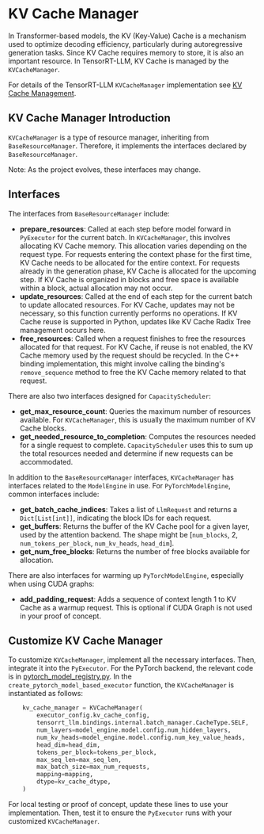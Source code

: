 # KV Cache Manager

In Transformer-based models, the KV (Key-Value) Cache is a mechanism used to optimize decoding efficiency, particularly during autoregressive generation tasks.
Since KV Cache requires memory to store, it is also an important resource.
In TensorRT-LLM, KV Cache is managed by the `KVCacheManager`.

For details of the TensorRT-LLM `KVCacheManager` implementation see [KV Cache Management](../advanced/kv-cache-management.md).

## KV Cache Manager Introduction

`KVCacheManager` is a type of resource manager, inheriting from `BaseResourceManager`.
Therefore, it implements the interfaces declared by `BaseResourceManager`.

Note: As the project evolves, these interfaces may change.

## Interfaces

The interfaces from `BaseResourceManager` include:

- **prepare_resources**: Called at each step before model forward in `PyExecutor` for the current batch.
  In `KVCacheManager`, this involves allocating KV Cache memory. This allocation varies depending on the request type.
  For requests entering the context phase for the first time, KV Cache needs to be allocated for the entire context.
  For requests already in the generation phase, KV Cache is allocated for the upcoming step.
  If KV Cache is organized in blocks and free space is available within a block, actual allocation may not occur.
- **update_resources**: Called at the end of each step for the current batch to update allocated resources.
  For KV Cache, updates may not be necessary, so this function currently performs no operations.
  If KV Cache reuse is supported in Python, updates like KV Cache Radix Tree management occurs here.
- **free_resources**: Called when a request finishes to free the resources allocated for that request.
  For KV Cache, if reuse is not enabled, the KV Cache memory used by the request should be recycled.
  In the C++ binding implementation, this might involve calling the binding's `remove_sequence` method to free the KV Cache memory related to that request.


There are also two interfaces designed for `CapacityScheduler`:

- **get_max_resource_count**: Queries the maximum number of resources available. For `KVCacheManager`, this is usually the maximum number of KV Cache blocks.
- **get_needed_resource_to_completion**: Computes the resources needed for a single request to complete.
  `CapacityScheduler` uses this to sum up the total resources needed and determine if new requests can be accommodated.

In addition to the `BaseResourceManager` interfaces, `KVCacheManager` has interfaces related to the `ModelEngine` in use.
For `PyTorchModelEngine`, common interfaces include:

- **get_batch_cache_indices**: Takes a list of `LlmRequest` and returns a `Dict[List[int]]`, indicating the block IDs for each request.
- **get_buffers**: Returns the buffer of the KV Cache pool for a given layer, used by the attention backend. The shape might be [`num_blocks`, 2, `num_tokens_per_block`, `num_kv_heads`, `head_dim`].
- **get_num_free_blocks**: Returns the number of free blocks available for allocation.

There are also interfaces for warming up `PyTorchModelEngine`, especially when using CUDA graphs:

- **add_padding_request**: Adds a sequence of context length 1 to KV Cache as a warmup request.
  This is optional if CUDA Graph is not used in your proof of concept.

## Customize KV Cache Manager

To customize `KVCacheManager`, implement all the necessary interfaces.
Then, integrate it into the `PyExecutor`. For the PyTorch backend, the relevant code is in [pytorch_model_registry.py](../../../tensorrt_llm/_torch/pyexecutor/backend_registries/pytorch_model_registry.py).
In the `create_pytorch_model_based_executor` function, the `KVCacheManager` is instantiated as follows:

```python
    kv_cache_manager = KVCacheManager(
        executor_config.kv_cache_config,
        tensorrt_llm.bindings.internal.batch_manager.CacheType.SELF,
        num_layers=model_engine.model.config.num_hidden_layers,
        num_kv_heads=model_engine.model.config.num_key_value_heads,
        head_dim=head_dim,
        tokens_per_block=tokens_per_block,
        max_seq_len=max_seq_len,
        max_batch_size=max_num_requests,
        mapping=mapping,
        dtype=kv_cache_dtype,
    )
```

For local testing or proof of concept, update these lines to use your implementation.
Then, test it to ensure the `PyExecutor` runs with your customized `KVCacheManager`.
